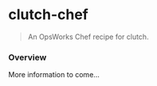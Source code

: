 clutch-chef
===========

> An OpsWorks Chef recipe for clutch.



### Overview

More information to come...
